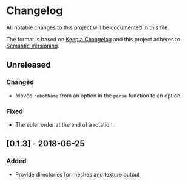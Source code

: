# Changelog
All notable changes to this project will be documented in this file.

The format is based on [Keep a Changelog](http://keepachangelog.com/en/1.0.0/)
and this project adheres to [Semantic Versioning](http://semver.org/spec/v2.0.0.html).

## Unreleased
### Changed
- Moved `robotName` from an option in the `parse` function to an option.

### Fixed
- The euler order at the end of a rotation.

## [0.1.3] - 2018-06-25
### Added
- Provide directories for meshes and texture output
